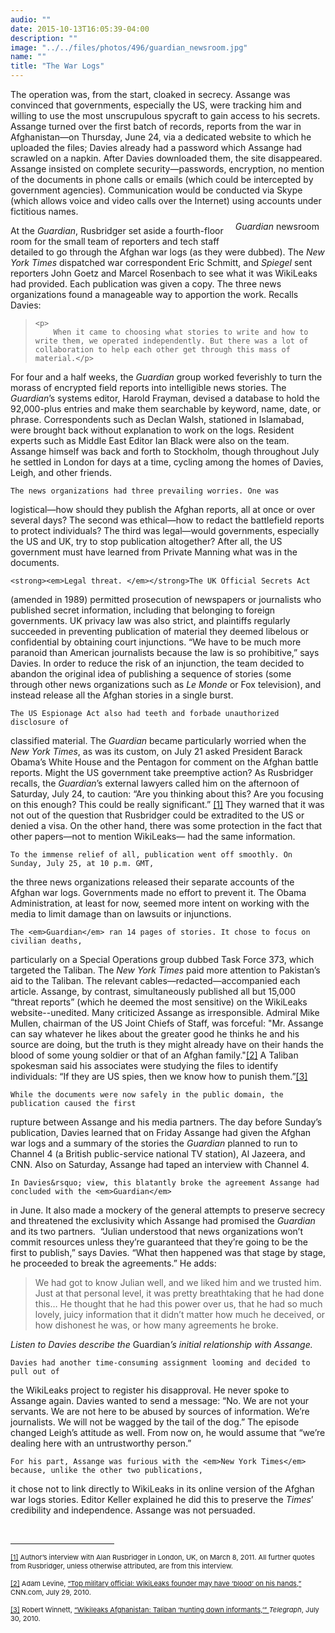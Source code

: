 ```yaml
---
audio: ""
date: 2015-10-13T16:05:39-04:00
description: ""
image: "../../files/photos/496/guardian_newsroom.jpg"
name: ""
title: "The War Logs"
---
```


<div class="content">
	The operation was, from the start, cloaked in secrecy. Assange was convinced 
that governments, especially the US, were tracking him and willing to use the most 
unscrupulous spycraft to gain access to his secrets. Assange turned over the first 
batch of records, reports from the war in Afghanistan&mdash;on Thursday, June 24, 
via a dedicated website to which he uploaded the files; Davies already had a 
password which Assange had scrawled on a napkin. After Davies downloaded them, 
the site disappeared. Assange insisted on complete security&mdash;passwords, 
encryption, no mention of the documents in phone calls or emails (which could be 
intercepted by government agencies). Communication would be conducted via Skype 
(which allows voice and video calls over the Internet) using accounts under 
fictitious names.

  <div style="float:right;padding:10px">
	<img src="" /><br />
	<p class="caption">
		<i>Guardian</i> newsroom
	</p>
  </div>

<p>
	At the <em>Guardian</em>, Rusbridger set aside a fourth-floor room for the small team of reporters and tech staff detailed to go through the Afghan war logs (as they were dubbed). The <em>New York Times</em> dispatched war correspondent Eric Schmitt, and <em>Spiegel</em> sent reporters John Goetz and Marcel Rosenbach to see what it was WikiLeaks had provided. Each publication was given a copy. The three news organizations found a manageable way to apportion the work. Recalls Davies:</p>
<blockquote>

	<p>
		When it came to choosing what stories to write and how to write them, we operated independently. But there was a lot of collaboration to help each other get through this mass of material.</p>
</blockquote>

<p>
	For four and a half weeks, the <em>Guardian</em> group worked feverishly to turn the morass of encrypted field reports into intelligible news stories. The <em>Guardian</em>&rsquo;s systems editor, Harold Frayman, devised a database to hold the 92,000-plus entries and make them searchable by keyword, name, date, or phrase. Correspondents such as Declan Walsh, stationed in Islamabad, were brought back without explanation to work on the logs. Resident experts such as Middle East Editor Ian Black were also on the team. Assange himself was back and forth to Stockholm, though throughout July he settled in London for days at a time, cycling among the homes of Davies, Leigh, and other friends.</p>


	The news organizations had three prevailing worries. One was 
logistical&mdash;how should they publish the Afghan reports, all at once or over 
several days? The second was ethical&mdash;how to redact the battlefield reports 
to protect individuals? The third was legal&mdash;would governments, especially 
the US and UK, try to stop publication altogether? After all, the US government 
must have learned from Private Manning what was in the documents.


	<strong><em>Legal threat. </em></strong>The UK Official Secrets Act 
(amended in 1989) permitted prosecution of newspapers or journalists who 
published secret information, including that belonging to foreign governments. 
UK privacy law was also strict, and plaintiffs regularly succeeded in preventing 
publication of material they deemed libelous or confidential by obtaining court 
injunctions. &ldquo;We have to be much more paranoid than American journalists 
because the law is so prohibitive,&rdquo; says Davies. In order to reduce the 
risk of an injunction, the team decided to abandon the original idea of 
publishing a sequence of stories (some through other news organizations such 
as <em>Le Monde</em> or Fox television), and instead release all the Afghan 
stories in a single burst.


	The US Espionage Act also had teeth and forbade unauthorized disclosure of 
classified material. The <em>Guardian</em> became particularly worried when the 
<em>New York Times</em>, as was its custom, on July 21 asked President 
Barack Obama&rsquo;s White House and the Pentagon for comment on the Afghan 
battle reports. Might the US government take preemptive action? As Rusbridger 
recalls, the <em>Guardian</em>&rsquo;s external lawyers called him on the afternoon 
of Saturday, July 24, to caution: &ldquo;Are you thinking about this? Are you focusing 
on this enough? This could be really significant.&rdquo;
<a href="case_id_70_id_629_pid_0.html#_ftn1" name="_ftnref1" title="">[1]</a> 
They warned that it was not out of the question 
that Rusbridger could be extradited to the US or denied a visa. 
On the other hand, there was some protection in the fact that other papers&mdash;not 
to mention WikiLeaks&mdash; had the same information.


	To the immense relief of all, publication went off smoothly. On Sunday, July 25, at 10 p.m. GMT, 
the three news organizations released their separate accounts of the Afghan war logs. 
Governments made no effort to prevent it. The Obama Administration, at least for now, 
seemed more intent on working with the media to limit damage than on lawsuits or injunctions.


	The <em>Guardian</em> ran 14 pages of stories. It chose to focus on civilian deaths, 
particularly on a Special Operations group dubbed Task Force 373, which targeted the Taliban. 
The <em>New York Times</em> paid more attention to Pakistan&rsquo;s aid to the Taliban. 
The relevant cables&mdash;redacted&mdash;accompanied each article. Assange, by contrast, 
simultaneously published all but 15,000 &ldquo;threat reports&rdquo; 
(which he deemed the most sensitive) on the WikiLeaks website--unedited. Many 
criticized Assange as irresponsible. Admiral Mike Mullen, chairman of the 
US Joint Chiefs of Staff, was forceful: &quot;Mr. Assange can say whatever he 
likes about the greater good he thinks he and his source are doing, but the 
truth is they might already have on their hands the blood of some young soldier 
or that of an Afghan 
family.&quot;<a href="case_id_70_id_629_pid_0.html#_ftn2" name="_ftnref2" title="">[2]</a> 
A Taliban spokesman said his associates were studying the files to identify 
individuals: &ldquo;If they are US spies, then we know how to punish 
them.&rdquo;<a href="case_id_70_id_629_pid_0.html#_ftn3" name="_ftnref3" title="">[3]</a>


	While the documents were now safely in the public domain, the publication caused the first 
rupture between Assange and his media partners. The day before Sunday&rsquo;s publication, 
Davies learned that on Friday Assange had given the Afghan war logs and a summary of the 
stories the <em>Guardian</em> planned to run to Channel 4 (a British public-service national TV station), 
Al Jazeera, and CNN. Also on Saturday, Assange had taped an interview with Channel 4.


	In Davies&rsquo; view, this blatantly broke the agreement Assange had concluded with the <em>Guardian</em> 
in June. It also made a mockery of the general attempts to preserve secrecy and threatened the exclusivity 
which Assange had promised the <em>Guardian</em> and its two partners. &nbsp;&ldquo;Julian understood that 
news organizations won&rsquo;t commit resources unless they&rsquo;re guaranteed that they&rsquo;re going 
to be the first to publish,&rdquo; says Davies. &ldquo;What then happened was that stage by stage, he proceeded 
to break the agreements.&rdquo; He adds:

<blockquote>
	<p>
		We had got to know Julian well, and we liked him and we trusted him. Just at that personal level, it was pretty breathtaking that he had done this&hellip; He thought that he had this power over us, that he had so much lovely, juicy information that it didn&rsquo;t matter how much he deceived, or how dishonest he was, or how many agreements he broke.
	</p>
</blockquote>
<p>
	<i>Listen to Davies describe the </i>Guardian<i>&rsquo;s initial relationship with Assange.</i><br />
	<img alt="" border="0" class="audiofile" src="../../files/audios/186/Davies&#32;text&#32;quote.mp3" />
</p>

	Davies had another time-consuming assignment looming and decided to pull out of 
the WikiLeaks project to register his disapproval. He never spoke to Assange again. 
Davies wanted to send a message: &ldquo;No. We are not your servants. We are not 
here to be abused by sources of information. We&rsquo;re journalists. We will not 
be wagged by the tail of the dog.&rdquo; The episode changed Leigh&rsquo;s attitude 
as well. From now on, he would assume that &ldquo;we&rsquo;re dealing here with an 
untrustworthy person.&rdquo;

	For his part, Assange was furious with the <em>New York Times</em> because, unlike the other two publications,
it chose not to link directly to WikiLeaks in its online version of the Afghan war logs stories. Editor Keller
explained he did this to preserve the <em>Times</em>&rsquo; credibility and independence. Assange was not persuaded.
	
	
<div>
	<br clear="all" />
	<hr align="left" size="1" width="33%" />
	<div id="ftn1">
		<p>
			<span style="font-size: 11px;"><a href="case_id_70_id_629_pid_0.html#_ftnref1" name="_ftn1" title="">[1]</a> Author&rsquo;s interview with Alan Rusbridger in London, UK, on March 8, 2011. All further quotes from Rusbridger, unless otherwise attributed, are from this interview.</span></p>
	</div>
	<div id="ftn2">
		<p>
			<span style="font-size: 11px;"><a href="case_id_70_id_629_pid_0.html#_ftnref2" name="_ftn2" title="">[2]</a> Adam Levine, <a class="extlink" href="http://articles.cnn.com/2010-07-29/us/wikileaks.mullen.gates_1_julian-assange-leak-defense-robert-gates?_s=PM:US" target="_blank">&ldquo;Top military official: WikiLeaks founder may have &lsquo;blood&rsquo; on his hands,&rdquo;</a> CNN.com, July 29, 2010.&nbsp;&nbsp;</span></p>
	</div>
	<div id="ftn3">
		<p>
			<span style="font-size: 11px;"><a href="case_id_70_id_629_pid_0.html#_ftnref3" name="_ftn3" title="">[3]</a> Robert Winnett, <a class="extlink" href="http://www.telegraph.co.uk/news/worldnews/asia/afghanistan/7917955/Wikileaks-Afghanistan-Taliban-hunting-down-informants.html" target="_blank">&ldquo;Wikileaks Afghanistan: Taliban &lsquo;hunting down informants,&rsquo;&rdquo; </a><em>Telegraph</em>, July 30, 2010.</span></p>
	</div>
</div>
</div>

